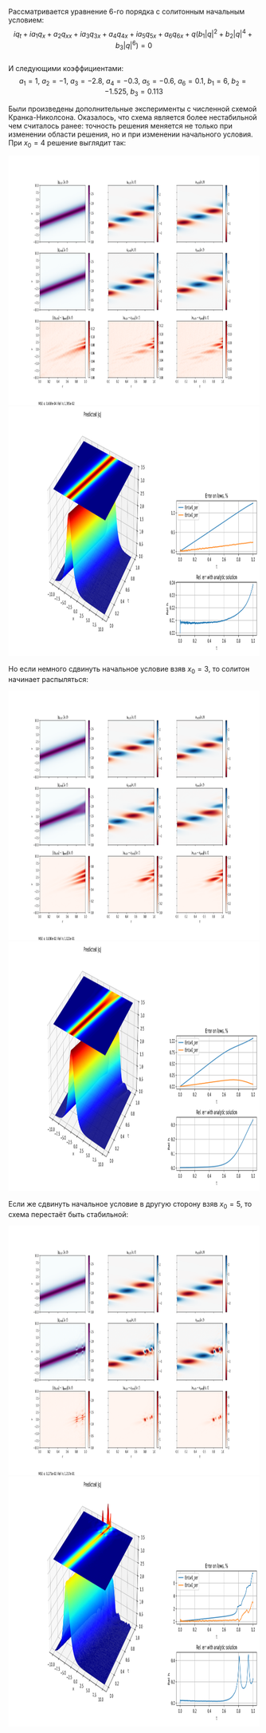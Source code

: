 Рассматривается уравнение 6-го порядка с солитонным начальным условием:  
$$iq_t + ia_1q_x + a_2q_{xx} + ia_3q_{3x} + a_4q_{4x} + ia_5q_{5x} + a_6q_{6x} + q(b_1|q|^2 +b_2|q|^4 + b_3|q|^6)=0$$  
И следующими коэффициентами:  
$$a_1 = 1,\ a_2 = -1,\ a_3 = -2.8,\ a_4 = -0.3,\ a_5 = -0.6,\ a_6 = 0.1,\ b_1 = 6,\ b_2 = -1.525,\ b_3 = 0.113$$  

Были произведены дополнительные эксперименты с численной схемой Кранка-Николсона. Оказалось, что схема является более нестабильной чем считалось ранее: точность решения меняется не только при изменении области решения, но и при изменении начального условия. 
При $x_0=4$ решение выглядит так:  

<img src="https://github.com/mikhakuv/PINNs/blob/main/pictures/exp68_chart_1.png" width="1000" height="500">  

<img src="https://github.com/mikhakuv/PINNs/blob/main/pictures/exp68_chart_2.png" width="1000" height="500">  

Но если немного сдвинуть начальное условие взяв $x_0=3$, то солитон начинает распыляться:  

<img src="https://github.com/mikhakuv/PINNs/blob/main/pictures/exp69_chart_1.png" width="1000" height="500">  

<img src="https://github.com/mikhakuv/PINNs/blob/main/pictures/exp69_chart_2.png" width="1000" height="500">  

Если же сдвинуть начальное условие в другую сторону взяв $x_0=5$, то схема перестаёт быть стабильной:  

<img src="https://github.com/mikhakuv/PINNs/blob/main/pictures/exp69_chart_3.png" width="1000" height="500">  

<img src="https://github.com/mikhakuv/PINNs/blob/main/pictures/exp69_chart_4.png" width="1000" height="500">  
